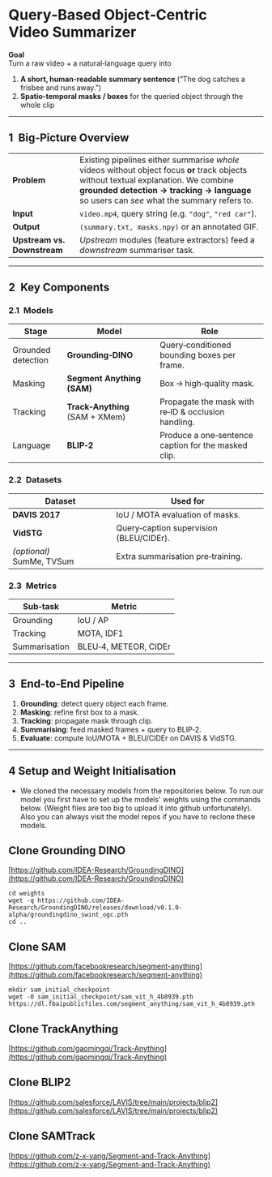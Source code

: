 # Query‑Based Object‑Centric Video Summarizer

**Goal**  
Turn a raw video + a natural‑language query into  

1. **A short, human‑readable summary sentence** (“The dog catches a frisbee and runs away.”)  
2. **Spatio‑temporal masks / boxes** for the queried object through the whole clip  

---

## 1 Big‑Picture Overview

| | |
|---|---|
| **Problem** | Existing pipelines either summarise *whole* videos without object focus **or** track objects without textual explanation. We combine **grounded detection → tracking → language** so users can *see* what the summary refers to. |
| **Input** | `video.mp4`, query string (e.g. `"dog"`, `"red car"`). |
| **Output** | `(summary.txt, masks.npy)` or an annotated GIF. |
| **Upstream vs. Downstream** | *Upstream* modules (feature extractors) feed a *downstream* summariser task. |

---

## 2 Key Components

### 2.1 Models

| Stage | Model | Role |
|-------|-------|------|
| Grounded detection | **Grounding‑DINO** | Query‑conditioned bounding boxes per frame. |
| Masking | **Segment Anything (SAM)** | Box → high‑quality mask. |
| Tracking | **Track‑Anything** (SAM + XMem) | Propagate the mask with re‑ID & occlusion handling. |
| Language | **BLIP‑2** | Produce a one‑sentence caption for the masked clip. |

### 2.2 Datasets

| Dataset | Used for |
|---------|---------|
| **DAVIS 2017** | IoU / MOTA evaluation of masks. |
| **VidSTG** | Query‑caption supervision (BLEU/CIDEr). |
| *(optional)* SumMe, TVSum | Extra summarisation pre‑training. |

### 2.3 Metrics

| Sub‑task | Metric |
|----------|--------|
| Grounding | IoU / AP |
| Tracking | MOTA, IDF1 |
| Summarisation | BLEU‑4, METEOR, CIDEr |

---

## 3 End‑to‑End Pipeline


1. **Grounding**: detect query object each frame.  
2. **Masking**: refine first box to a mask.  
3. **Tracking**: propagate mask through clip.  
4. **Summarising**: feed masked frames + query to BLIP‑2.  
5. **Evaluate**: compute IoU/MOTA + BLEU/CIDEr on DAVIS & VidSTG.

---

## 4 Setup and Weight Initialisation

* We cloned the necessary models from the repositories below. To run our model you first have to set up the models' weights using the commands below. (Weight files are too big to upload it into github unfortunately). Also you can always visit the model repos if you have to reclone these models.

## Clone Grounding DINO
[https://github.com/IDEA-Research/GroundingDINO](https://github.com/IDEA-Research/GroundingDINO)

```
cd weights
wget -q https://github.com/IDEA-Research/GroundingDINO/releases/download/v0.1.0-alpha/groundingdino_swint_ogc.pth
cd ..
```

## Clone SAM
[https://github.com/facebookresearch/segment-anything](https://github.com/facebookresearch/segment-anything)

````
mkdir sam_initial_checkpoint
wget -O sam_initial_checkpoint/sam_vit_h_4b8939.pth https://dl.fbaipublicfiles.com/segment_anything/sam_vit_h_4b8939.pth
````

## Clone TrackAnything
[https://github.com/gaomingqi/Track-Anything](https://github.com/gaomingqi/Track-Anything)

## Clone BLIP2
[https://github.com/salesforce/LAVIS/tree/main/projects/blip2](https://github.com/salesforce/LAVIS/tree/main/projects/blip2)

## Clone SAMTrack
[https://github.com/z-x-yang/Segment-and-Track-Anything](https://github.com/z-x-yang/Segment-and-Track-Anything)

